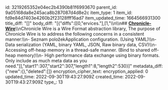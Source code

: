 id: 3219265352e04ec2b4390b81f6993670
parent_id: 9a05168da8e245aca8b287087d4d8e2c
item_type: 1
item_id: fd9e84d7403e4260b2f23128fff16ad7
item_updated_time: 1664566931300
title_diff: "[]"
body_diff: "[{\"diffs\":[[0,\"ervices.\"],[1,\"\\\n\\\n## [**Chronicle-Wire**](https://github.com/OpenHFT/Chronicle-Wire)\\\nChronicle Wire is a Wire Format abstraction library, The purpose of Chronicle Wire is to address the following concerns in a consistent manner:\\\n- Seznam položekApplication configuration. (Using YAML)\\\n- Data serialization (YAML, binary YAML, JSON, Raw binary data, CSV)\\\n- Accessing off-heap memory in a thread-safe manner. (Bind to shared off-heap memory)\\\n- High performance data exchange using binary formats. Only include as much meta data as you need.\"]],\"start1\":307,\"start2\":307,\"length1\":8,\"length2\":530}]"
metadata_diff: {"new":{},"deleted":[]}
encryption_cipher_text: 
encryption_applied: 0
updated_time: 2022-09-30T19:43:27.909Z
created_time: 2022-09-30T19:43:27.909Z
type_: 13